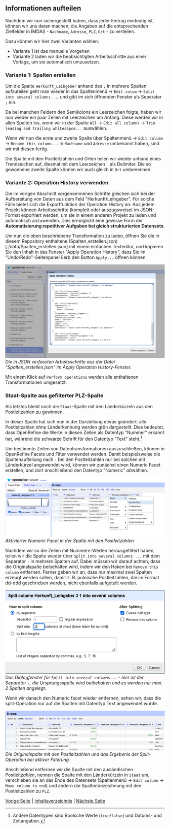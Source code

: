 ## Informationen aufteilen

Nachdem wir nun sichergestellt haben, dass jeder Eintrag eindeutig ist, können wir uns daran machen, die Angaben auf die entsprechenden Zielfelder in IMDAS - `Nachname`, `Adresse`, `PLZ`, `Ort` - zu verteilen.

Dazu können wir hier zwei Varianten wählen:
- Variante 1 ist das manuelle Vorgehen
- Variante 2 laden wir die beabsichtigten Arbeitsschritte aus einer Vorlage, um sie automatisch umzusetzen.

### Variante 1: Spalten erstellen

Um die Spalte `Herkunft_Leihgeber` anhand des `;` in mehrere Spalten aufzuteilen geht man wieder in das Spaltenmenü -> `Edit colum` -> `Split into several columns...`, und gibt im sich öffnenden Fenster als Seperator `;` ein.

Da bei manchen Feldern den Semikolons ein Leerzeichen folgte, haben wir nun wieder ein paar Zellen mit Leerzeichen am Anfang.
Diese werden wir in allen Spalten los, wenn wir in der Spalte `All` -> `Edit all columns` -> `Trim leading and trailing whitesapce...` auswählen.

Wenn wir nun die erste und zweite Spalte über Spaltenmenü -> `Edit column` -> `Rename this column...` in `Nachname` und `Adresse` umbenannt haben, sind wir mit diesen fertig.

Die Spalte mit den Postleitzahlen und Orten teilen wir wieder anhand eines Trennzeichen auf, diesmal mit dem Leerzeichen ` ` als Delimiter.
Die so gewonnene zweite Spalte können wir auch gleich in `Ort` umbenennen.

### Variante 2: Operation History verwenden

Die im vorigen Abschnitt vorgenommenen Schritte gleichen sich bei der Aufbereitung von Daten aus dem Feld "Herkunft/Leihgeber".
Für solche Fälle bietet sich die Exportfunktion der Operation History an: 
Aus jedem Projekt können Arbeitsschritte (komplett oder auszugsweise) im JSON-Format exportiert werden, um sie in einem anderen Projekt zu laden und automatisch anzuwenden.
Dies ermöglicht eine gewisse Form der **Automatisierung repetitiver Aufgaben bei gleich strukturierten Datensets**.

Um nun die oben beschriebene Transformation zu laden, öffnen Sie die in diesem Repository enthaltene (Spalten_erstellen.json)[./data/Spalten_erstellen.json] mit einem einfachen Texteditor, und kopieren Sie den Inhalt in das Fenster "Apply Operation History", dass Sie im "Undo/Redo"-Seitenpanel üerb den Button `Apply...` öffnen können.

![Apply Operation History mit JSON-Inhalt](../images/Apply_Operation_History.png)
*Die in JSON verfassten Arbeitsschritte aus der Datei "Spalten_erstellen.json" im Apply Operation History-Fenster.*

Mit einem Klick auf `Perform operations` werden alle enthaltenen Transformationen umgesetzt.

### Staat-Spalte aus gefilterter PLZ-Spalte

Als letztes bleibt noch die `Staat`-Spalte mit den Länderkürzeln aus den Postleitzahlen zu gewinnen.

In dieser Spalte hat sich nun in der Darstellung etwas geändert: alle Postleitzahlen ohne Länderkennung werden grün dargestellt.
Dies bedeutet, dass OpenRefine die Werte in diesen Zellen als Datentyp "Nummer" erkannt hat, während die schwarze Schrift für den Datentyp "Text" steht.[^1]

Um bestimmte Zeilen von Datentransformationen auszuschließen, können in OpenRefine Facets und Filter verwendet werden. 
Damit beispielsweise die Spaltenaufteilung nach `-` bei den Postleitzahlen nur bei solchen mit Länderkürzel angewendet wird, können wir zunächst einen Numeric Facet erstellen, und dort anschließend den Datentyp "Numeric" *ab*wählen.

![Numeric Facet](../images/Numeric_facet.png)
*Aktivierter Numeric Facet in der Spalte mit den Postleitzahlen*

Nachdem wir so die Zeilen mit Nummern-Werten herausgefiltert haben, teilen wir die Spalte wieder über `Split into several columns ...` mit dem Separator `-` in mehrere Spalten auf.
Dabei müssen wir darauf achten, dass die Originalspalte beibehalten wird, indem wir den Haken bei `Remove this column` entfernen.
Ferner geben wir an, dass nur maximal zwei Spalten erzeugt werden sollen, damit z. B. polnische Postleitzahlen, die im Format dd-ddd geschrieben werden, nicht ebenfalls aufgeteilt werden.

![Split column der Postleitzahlen](../images/Split_column_PLZ.png)
*Das Dialogfenster für `Split into several columns...` - hier ist der Separator `-`, die Ursprungsspalte wird beibehalten und es werden nur max. 2 Spalten angelegt.*

Wenn wir danach den Numeric facet wieder entfernen, sehen wir, dass die split-Operation nur auf die Spalten mit Datentyp Text angewendet wurde. 

![Die aufgeteilte Spalte mit Postleitzahlen](../images/Split_gefiltert.png)
*Die Originalspalte mit den Postleitzahlen und das Ergebenis der Split-Operation bei aktiver Filterung*

Anschließend entfernen wir die Spalte mit den ausländischen Postleit*zahlen*, nennen die Spalte mit den Länderkürzeln in `Staat` um, verschieben sie an das Ende des Datensets (Spaltenmenü -> `Edit column` -> `Move column to end`) und ändern die Spaltenbezeichnung mit den Postleitzahlen zu `PLZ`.

[^1]: Andere Datentypen sind Boolsche Werte (`true`/`false`) und Datums- und Zeitangaben.

[Vorige Seite](./2_3_Daten_vereinheitlichen.md) | [Inhaltsverzeichnis](../README.md) | [Nächste Seite](./2_5_Normdatenabgleich.md)